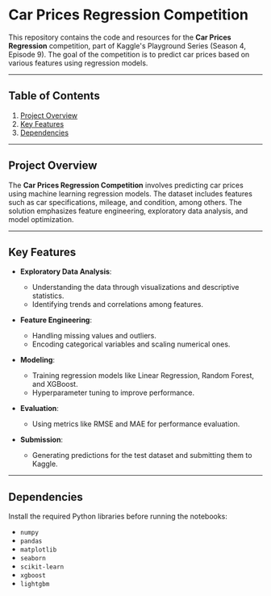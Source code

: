 # Car Prices Regression Competition

This repository contains the code and resources for the **Car Prices Regression** competition, part of Kaggle's Playground Series (Season 4, Episode 9). The goal of the competition is to predict car prices based on various features using regression models.

---

## Table of Contents

1. [Project Overview](#project-overview)
2. [Key Features](#key-features)
2. [Dependencies](#Dependencies)

---

## Project Overview

The **Car Prices Regression Competition** involves predicting car prices using machine learning regression models. The dataset includes features such as car specifications, mileage, and condition, among others. The solution emphasizes feature engineering, exploratory data analysis, and model optimization.

---

## Key Features

- **Exploratory Data Analysis**:
  - Understanding the data through visualizations and descriptive statistics.
  - Identifying trends and correlations among features.

- **Feature Engineering**:
  - Handling missing values and outliers.
  - Encoding categorical variables and scaling numerical ones.

- **Modeling**:
  - Training regression models like Linear Regression, Random Forest, and XGBoost.
  - Hyperparameter tuning to improve performance.

- **Evaluation**:
  - Using metrics like RMSE and MAE for performance evaluation.

- **Submission**:
  - Generating predictions for the test dataset and submitting them to Kaggle.

---

## Dependencies

Install the required Python libraries before running the notebooks:

- `numpy`
- `pandas`
- `matplotlib`
- `seaborn`
- `scikit-learn`
- `xgboost`
- `lightgbm`

